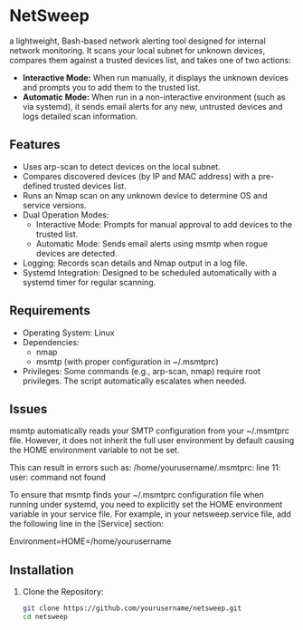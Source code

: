 # NetSweep
a lightweight, Bash-based network alerting tool designed for internal network monitoring. It scans your local subnet for unknown devices, compares them against a trusted devices list, and takes one of two actions:

- **Interactive Mode:** When run manually, it displays the unknown devices and prompts you to add them to the trusted list.
- **Automatic Mode:** When run in a non-interactive environment (such as via systemd), it sends email alerts for any new, untrusted devices and logs detailed scan information.

## Features

-  Uses arp-scan to detect devices on the local subnet.
- Compares discovered devices (by IP and MAC address) with a pre-defined trusted devices list.
- Runs an Nmap scan on any unknown device to determine OS and service versions.
- Dual Operation Modes:
  - Interactive Mode: Prompts for manual approval to add devices to the trusted list.
  - Automatic Mode: Sends email alerts using msmtp when rogue devices are detected.
- Logging: Records scan details and Nmap output in a log file.
- Systemd Integration: Designed to be scheduled automatically with a systemd timer for regular scanning.

## Requirements

- Operating System: Linux
- Dependencies:
  - nmap
  - msmtp (with proper configuration in ~/.msmtprc)
- Privileges: Some commands (e.g., arp-scan, nmap) require root privileges. The script automatically escalates when needed.

## Issues

msmtp automatically reads your SMTP configuration from your ~/.msmtprc file. However, it does not inherit the full user environment by default causing the HOME environment variable to not be set. 

This can result in errors such as:
/home/yourusername/.msmtprc: line 11: user: command not found

To ensure that msmtp finds your ~/.msmtprc configuration file when running under systemd, you need to explicitly set the HOME environment variable in your service file. For example, in your netsweep.service file, add the following line in the [Service] section:

Environment=HOME=/home/yourusername

## Installation

1. Clone the Repository:

   ```bash
   git clone https://github.com/yourusername/netsweep.git
   cd netsweep
